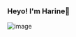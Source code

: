 ### Heyo! I'm Harine👋
![image](https://user-images.githubusercontent.com/99670243/168778199-86af5905-0a0a-4e60-8cbb-629d904a7e8e.png)

<!--
**Harine19/Harine19** is a ✨ _special_ ✨ repository because its `README.md` (this file) appears on your GitHub profile.

Here are some ideas to get you started:

- 🔭 I’m currently working on ...
- 🌱 I’m currently learning ...
- 👯 I’m looking to collaborate on ...
- 🤔 I’m looking for help with ...
- 💬 Ask me about ...
- 📫 How to reach me: ...
- 😄 Pronouns: ...
- ⚡ Fun fact: ...
-->
